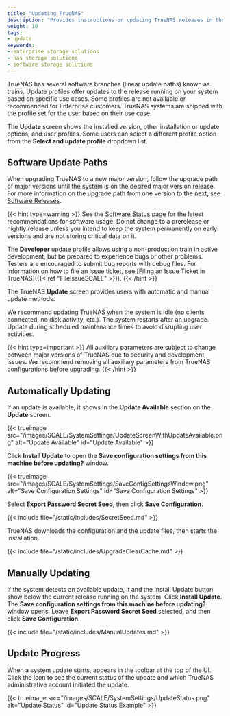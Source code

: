 ```yaml
---
title: "Updating TrueNAS"
description: "Provides instructions on updating TrueNAS releases in the UI."
weight: 10
tags:
- update
keywords:
- enterprise storage solutions
- nas storage solutions
- software storage solutions
---
```


TrueNAS has several software branches (linear update paths) known as trains. 
Update profiles offer updates to the release running on your system based on specific use cases.
Some profiles are not available or recommended for Enterprise customers.
TrueNAS systems are shipped with the profile set for the user based on their use case.

The **Update** screen shows the installed version, other installation or update options, and user profiles.
Some users can select a different profile option from the **Select and update profile** dropdown list.

## Software Update Paths

When upgrading TrueNAS to a new major version, follow the upgrade path of major versions until the system is on the desired major version release.
For more information on the upgrade path from one version to the next, see [Software Releases](https://www.truenas.com/docs/truenasupgrades/).

{{< hint type=warning >}}
See the [Software Status](https://www.truenas.com/software-status/) page for the latest recommendations for software usage.
Do not change to a prerelease or nightly release unless you intend to keep the system permanently on early versions and are not storing critical data on it.

The **Developer** update profile allows using a non-production train in active development, but be prepared to experience bugs or other problems.
Testers are encouraged to submit bug reports with debug files.
For information on how to file an issue ticket, see [Filing an Issue Ticket in TrueNAS]({{< ref "FileIssueSCALE" >}}).
{{< /hint >}}

The TrueNAS **Update** screen provides users with automatic and manual update methods.

We recommend updating TrueNAS when the system is idle (no clients connected, no disk activity, etc.).
The system restarts after an upgrade.
Update during scheduled maintenance times to avoid disrupting user activities.

{{< hint type=important >}}
All auxiliary parameters are subject to change between major versions of TrueNAS due to security and development issues.
We recommend removing all auxiliary parameters from TrueNAS configurations before upgrading.
{{< /hint >}}

## Automatically Updating

If an update is available, it shows in the **Update Available** section on the **Update** screen.

{{< trueimage src="/images/SCALE/SystemSettings/UpdateScreenWithUpdateAvailable.png" alt="Update Available" id="Update Available" >}}

Click **Install Update** to open the **Save configuration settings from this machine before updating?** window.

{{< trueimage src="/images/SCALE/SystemSettings/SaveConfigSettingsWindow.png" alt="Save Configuration Settings" id="Save Configuration Settings" >}}

Select **Export Password Secret Seed**, then click **Save Configuration**.

{{< include file="/static/includes/SecretSeed.md" >}}

TrueNAS downloads the configuration and the update files, then starts the installation.

{{< include file="/static/includes/UpgradeClearCache.md" >}}

## Manually Updating

If the system detects an available update, it and the Install Update button show below the current release running on the system.
Click **Install Update**. The **Save configuration settings from this machine before updating?** window opens.
Leave **Export Password Secret Seed** selected, and then click **Save Configuration**.

{{< include file="/static/includes/ManualUpdates.md" >}}

## Update Progress

When a system update starts, <span class="iconify" data-icon="ic:sharp-system-update-alt" style="font-size:150%;"></span> appears in the toolbar at the top of the UI.
Click the icon to see the current status of the update and which TrueNAS administrative account initiated the update.

{{< trueimage src="/images/SCALE/SystemSettings/UpdateStatus.png" alt="Update Status" id="Update Status Example" >}}
